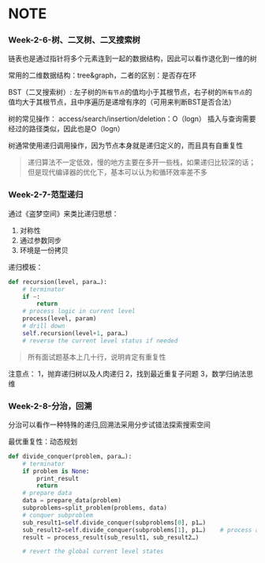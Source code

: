 # NOTE

### Week-2-6-树、二叉树、二叉搜索树

链表也是通过指针将多个元素连到一起的数据结构，因此可以看作退化到一维的树

常用的二维数据结构：tree&graph，二者的区别：是否存在环

BST（二叉搜索树）: 左子树的`所有节点`的值均小于其根节点，右子树的`所有节点`的值均大于其根节点，且中序遍历是递增有序的（可用来判断BST是否合法）

树的常见操作：
access/search/insertion/deletion：O（logn）
插入与查询需要经过的路径类似，因此也是O（logn）

树通常使用递归调用操作，因为节点本身就是递归定义的，而且具有自重复性

> 递归算法不一定低效，慢的地方主要在多开一些栈，如果递归比较深的话；但是现代编译器的优化下，基本可以认为和循环效率差不多

### Week-2-7-范型递归

通过《盗梦空间》来类比递归思想：
1. 对称性
2. 通过参数同步
3. 环境是一份拷贝

递归模板：
```python
def recursion(level, para…):
	# terminator
	if ~:
		return
	# process logic in current level
	process(level, param)
	# drill down
	self.recursion(level+1, para…)
	# reverse the current level status if needed
```

> 所有面试题基本上几十行，说明肯定有重复性

注意点：
1，抛弃递归树以及人肉递归
2，找到最近重复子问题
3，数学归纳法思维

### Week-2-8-分治，回溯

分治可以看作一种特殊的递归,回溯法采用分步试错法探索搜索空间

最优重复性：动态规划

```python
def divide_conquer(problem, para…):
	# terminator
	if problem is None:
		print_result
		return
	# prepare data
	data = prepare_data(problem)
	subproblems=split_problem(problems, data)
	# conquer subproblem
	sub_result1=self.divide_conquer(subproblems[0], p1…)
	sub_result2=self.divide_conquer(subproblems[1], p1…) 	# process and generate the final result
	result = process_result(sub_result1, sub_result2…)

	# revert the global current level states
```


  

